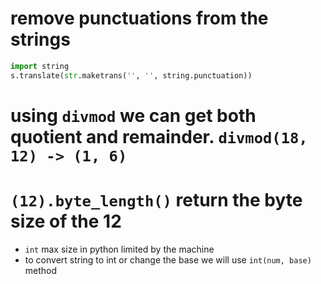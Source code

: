 # remove punctuations from the strings
```python
import string
s.translate(str.maketrans('', '', string.punctuation))
```

# using `divmod` we can get both quotient and remainder. `divmod(18, 12) -> (1, 6)`

# `(12).byte_length()` return the byte size of the 12
- `int` max size in python limited by the machine
- to convert string to int or change the base we will use `int(num, base)` method